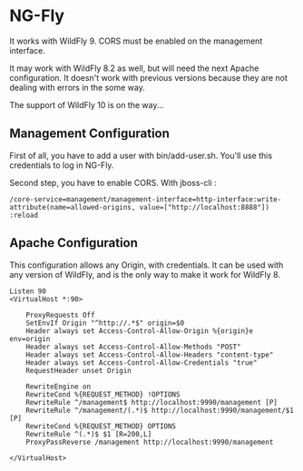 NG-Fly
====

It works with WildFly 9. CORS must be enabled on the management interface.

It may work with WildFly 8.2 as well, but will need the next Apache configuration. It doesn't work with previous versions because they are not dealing with errors in the some way.

The support of WildFly 10 is on the way...

Management Configuration
----

First of all, you have to add a user with bin/add-user.sh. You'll use this credentials to log in NG-Fly.

Second step, you have to enable CORS. With jboss-cli :

    /core-service=management/management-interface=http-interface:write-attribute(name=allowed-origins, value=["http://localhost:8888"])
    :reload

Apache Configuration
----

This configuration allows any Origin, with credentials. It can be used with any version of WildFly, and is the only way to make it work for WildFly 8.

    Listen 90
    <VirtualHost *:90>

        ProxyRequests Off
        SetEnvIf Origin "^http://.*$" origin=$0
        Header always set Access-Control-Allow-Origin %{origin}e env=origin
        Header always set Access-Control-Allow-Methods "POST"
        Header always set Access-Control-Allow-Headers "content-type"
        Header always set Access-Control-Allow-Credentials "true"
        RequestHeader unset Origin

        RewriteEngine on
        RewriteCond %{REQUEST_METHOD} !OPTIONS
        RewriteRule ^/management$ http://localhost:9990/management [P]
        RewriteRule ^/management/(.*)$ http://localhost:9990/management/$1 [P]
        RewriteCond %{REQUEST_METHOD} OPTIONS
        RewriteRule ^(.*)$ $1 [R=200,L]
        ProxyPassReverse /management http://localhost:9990/management

    </VirtualHost>
